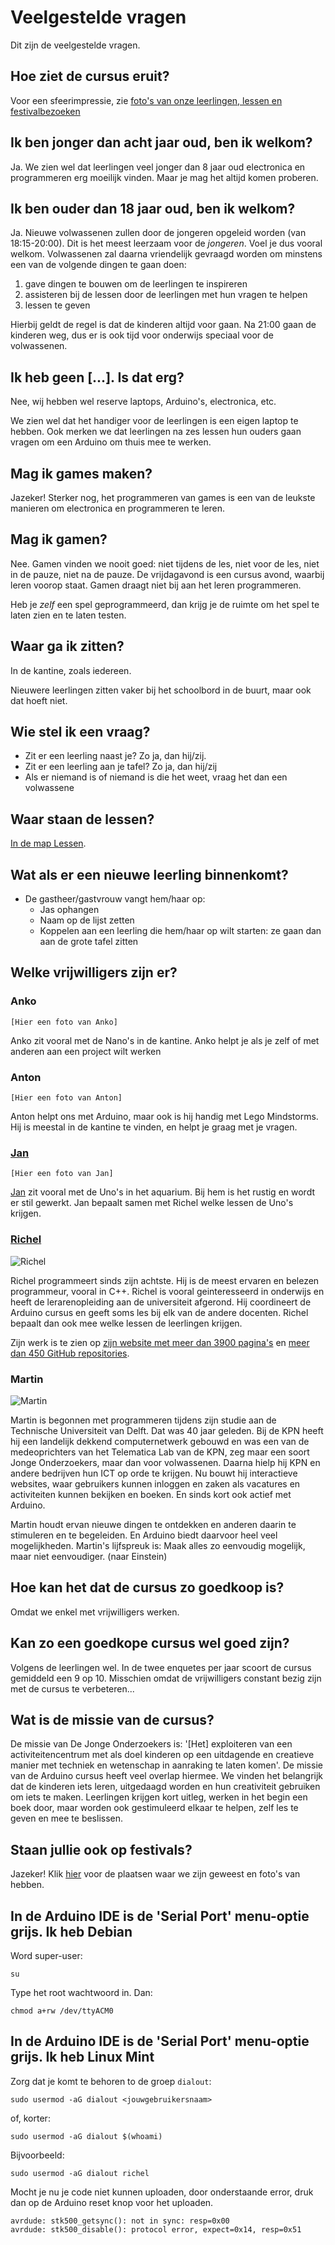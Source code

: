 # Veelgestelde vragen

Dit zijn de veelgestelde vragen.

## Hoe ziet de cursus eruit?

Voor een sfeerimpressie, zie [foto's van onze leerlingen, lessen en festivalbezoeken](Fotos/README.md)

## Ik ben jonger dan acht jaar oud, ben ik welkom?

Ja. We zien wel dat leerlingen veel jonger dan 8 jaar oud electronica en programmeren erg moeilijk vinden. 
Maar je mag het altijd komen proberen.

## Ik ben ouder dan 18 jaar oud, ben ik welkom?

Ja. Nieuwe volwassenen zullen door de jongeren opgeleid worden (van 18:15-20:00). 
Dit is het meest leerzaam voor de *jongeren*. 
Voel je dus vooral welkom. 
Volwassenen zal daarna vriendelijk gevraagd worden om minstens een van de volgende dingen te gaan doen:

  1. gave dingen te bouwen om de leerlingen te inspireren 
  2. assisteren bij de lessen door de leerlingen met hun vragen te helpen
  3. lessen te geven

Hierbij geldt de regel is dat de kinderen altijd voor gaan. 
Na 21:00 gaan de kinderen weg, dus er is ook tijd voor onderwijs speciaal voor de volwassenen.

## Ik heb geen [...]. Is dat erg?

Nee, wij hebben wel reserve laptops, Arduino's, electronica, etc.

We zien wel dat het handiger voor de leerlingen is een eigen laptop te hebben. 
Ook merken we dat leerlingen na zes lessen hun ouders gaan vragen om een Arduino om thuis mee te werken. 

## Mag ik games maken?

Jazeker! Sterker nog, het programmeren van games is een van de leukste manieren om electronica en programmeren te leren.

## Mag ik gamen?

Nee. Gamen vinden we nooit goed: niet tijdens de les, niet voor de les, niet in de pauze, niet na de pauze.
De vrijdagavond is een cursus avond, waarbij leren voorop staat. 
Gamen draagt niet bij aan het leren programmeren. 

Heb je *zelf* een spel geprogrammeerd, dan krijg je de ruimte om het spel te laten zien en te laten testen. 

## Waar ga ik zitten?

In de kantine, zoals iedereen.

Nieuwere leerlingen zitten vaker bij het schoolbord in de buurt, maar ook dat hoeft niet.

## Wie stel ik een vraag?

  * Zit er een leerling naast je? Zo ja, dan hij/zij.
  * Zit er een leerling aan je tafel? Zo ja, dan hij/zij
  * Als er niemand is of niemand is die het weet, vraag het dan een volwassene

## Waar staan de lessen?

[In de map Lessen](Lessen/README.md).

## Wat als er een nieuwe leerling binnenkomt?

 * De gastheer/gastvrouw vangt hem/haar op:
    * Jas ophangen
    * Naam op de lijst zetten
    * Koppelen aan een leerling die hem/haar op wilt starten: ze gaan dan aan de grote tafel zitten

## Welke vrijwilligers zijn er?

### Anko

`[Hier een foto van Anko]`

Anko zit vooral met de Nano's in de kantine.
Anko helpt je als je zelf of met anderen aan een project wilt werken

### Anton

`[Hier een foto van Anton]`

Anton helpt ons met Arduino, maar ook is hij handig met Lego Mindstorms.
Hij is meestal in de kantine te vinden, en helpt je graag met je vragen.

### [Jan](https://github.com/janderkkotlarski)

`[Hier een foto van Jan]`

[Jan](https://github.com/janderkkotlarski) zit vooral met de Uno's in het aquarium.
Bij hem is het rustig en wordt er stil gewerkt.
Jan bepaalt samen met Richel welke lessen de Uno's krijgen.

### [Richel](https://github.com/richelbilderbeek)

![Richel](Raw/Richel.png)

Richel programmeert sinds zijn achtste. Hij is de meest ervaren en belezen programmeur, vooral in C++.
Richel is vooral geinteresseerd in onderwijs en heeft de lerarenopleiding aan de universiteit afgerond.
Hij coordineert de Arduino cursus en geeft soms les bij elk van de andere docenten. 
Richel bepaalt dan ook mee welke lessen de leerlingen krijgen.

Zijn werk is te zien op [zijn website met meer dan 3900 pagina's](http://richelbilderbeek.nl) 
en [meer dan 450 GitHub repositories](https://github.com/richelbilderbeek?tab=repositories).

### Martin

![Martin](Raw/Martin.jpg)

Martin is begonnen met programmeren tijdens zijn studie aan de Technische Universiteit van Delft. 
Dat was 40 jaar geleden. Bij de KPN heeft hij een landelijk dekkend 
computernetwerk gebouwd en was een van de medeoprichters van het 
Telematica Lab van de KPN, zeg maar een soort Jonge Onderzoekers, 
maar dan voor volwassenen. Daarna hielp hij KPN en andere bedrijven hun ICT 
op orde te krijgen. Nu bouwt hij interactieve websites, waar gebruikers kunnen 
inloggen en zaken als vacatures en activiteiten kunnen bekijken en boeken. 
En sinds kort ook actief met Arduino. 

Martin houdt ervan nieuwe dingen te ontdekken en anderen daarin te 
stimuleren en te begeleiden. En Arduino biedt daarvoor heel veel mogelijkheden.
Martin's lijfspreuk is: Maak alles zo eenvoudig mogelijk, 
maar niet eenvoudiger. (naar Einstein)

## Hoe kan het dat de cursus zo goedkoop is?

Omdat we enkel met vrijwilligers werken.

## Kan zo een goedkope cursus wel goed zijn?

Volgens de leerlingen wel. In de twee enquetes per jaar scoort de cursus gemiddeld een 9 op 10. 
Misschien omdat de vrijwilligers constant bezig zijn met de cursus te verbeteren...

## Wat is de missie van de cursus?

De missie van De Jonge Onderzoekers is: '[Het] exploiteren van een activiteitencentrum met als doel kinderen op een uitdagende en creatieve manier met techniek en wetenschap in aanraking te laten komen'. De missie van de Arduino cursus heeft veel overlap hiermee. We vinden het belangrijk dat de kinderen iets leren, uitgedaagd worden en hun creativiteit gebruiken om iets te maken. Leerlingen krijgen kort uitleg, werken in het begin een boek door, maar worden ook gestimuleerd elkaar te helpen, zelf les te geven en mee te beslissen.

## Staan jullie ook op festivals?

Jazeker! Klik [hier](Publiciteit/README.md) voor de plaatsen waar we zijn geweest en foto's van hebben.

## In de Arduino IDE is de 'Serial Port' menu-optie grijs. Ik heb Debian

Word super-user:

```
su
```

Type het root wachtwoord in. Dan:

```
chmod a+rw /dev/ttyACM0
```

## In de Arduino IDE is de 'Serial Port' menu-optie grijs. Ik heb Linux Mint

Zorg dat je komt te behoren to de groep `dialout`:

```
sudo usermod -aG dialout <jouwgebruikersnaam>
```

of, korter:

```
sudo usermod -aG dialout $(whoami) 
```

Bijvoorbeeld:

```
sudo usermod -aG dialout richel
```

Mocht je nu je code niet kunnen uploaden, door onderstaande error, druk dan op de Arduino reset knop voor het uploaden.

```
avrdude: stk500_getsync(): not in sync: resp=0x00
avrdude: stk500_disable(): protocol error, expect=0x14, resp=0x51
```
